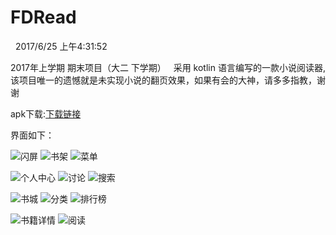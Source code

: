 # FDRead
 
2017/6/25 上午4:31:52

2017年上学期 期末项目（大二 下学期）
 
采用 kotlin 语言编写的一款小说阅读器,该项目唯一的遗憾就是未实现小说的翻页效果，如果有会的大神，请多多指教，谢谢

apk下载:[下载链接](https://github.com/mofada/FDRead/blob/master/apk/FDRead.apk?raw=true "apk")
 
界面如下：

![闪屏](https://github.com/mofada/FDRead/blob/master/images/splash.png "闪屏")
![书架](https://github.com/mofada/FDRead/blob/master/images/shelf.png "书架")
![菜单](https://github.com/mofada/FDRead/blob/master/images/menu.png "菜单")

![个人中心](https://github.com/mofada/FDRead/blob/master/images/user.png "个人中心")
![讨论](https://github.com/mofada/FDRead/blob/master/images/discuss.png "讨论")
![搜索](https://github.com/mofada/FDRead/blob/master/images/search.png "搜索")

![书城](https://github.com/mofada/FDRead/blob/master/images/store.png "书城")
![分类](https://github.com/mofada/FDRead/blob/master/images/channel.png "分类")
![排行榜](https://github.com/mofada/FDRead/blob/master/images/ranking.png "排行榜")

![书籍详情](https://github.com/mofada/FDRead/blob/master/images/detail.png "书籍详情")
![阅读](https://github.com/mofada/FDRead/blob/master/images/read.png "阅读")
